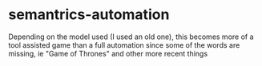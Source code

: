 # semantrics-automation
Depending on the model used (I used an old one), this becomes more of a tool assisted game than a full automation since some of the words are missing, ie "Game of Thrones" and other more recent things 

